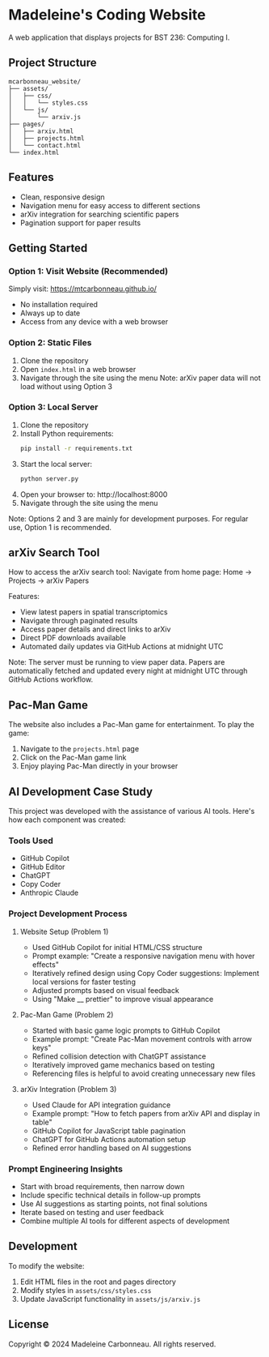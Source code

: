 # Madeleine's Coding Website 

A web application that displays projects for BST 236: Computing I.

## Project Structure

```
mcarbonneau_website/
├── assets/
│   ├── css/
│   │   └── styles.css
│   └── js/
│       └── arxiv.js
├── pages/
│   ├── arxiv.html
│   ├── projects.html
│   └── contact.html
└── index.html
```

## Features

- Clean, responsive design
- Navigation menu for easy access to different sections
- arXiv integration for searching scientific papers
- Pagination support for paper results

## Getting Started

### Option 1: Visit Website (Recommended)
Simply visit: https://mtcarbonneau.github.io/
- No installation required
- Always up to date
- Access from any device with a web browser

### Option 2: Static Files
1. Clone the repository
2. Open `index.html` in a web browser
3. Navigate through the site using the menu
   Note: arXiv paper data will not load without using Option 3

### Option 3: Local Server
1. Clone the repository
2. Install Python requirements:
   ```bash
   pip install -r requirements.txt
   ```
3. Start the local server:
   ```bash
   python server.py
   ```
4. Open your browser to: http://localhost:8000
5. Navigate through the site using the menu

Note: Options 2 and 3 are mainly for development purposes. For regular use, Option 1 is recommended.

## arXiv Search Tool

How to access the arXiv search tool:
Navigate from home page: Home → Projects → arXiv Papers

Features:
- View latest papers in spatial transcriptomics
- Navigate through paginated results
- Access paper details and direct links to arXiv
- Direct PDF downloads available
- Automated daily updates via GitHub Actions at midnight UTC

Note: The server must be running to view paper data. Papers are automatically fetched and updated every night at midnight UTC through GitHub Actions workflow.

## Pac-Man Game

The website also includes a Pac-Man game for entertainment. To play the game:
1. Navigate to the `projects.html` page
2. Click on the Pac-Man game link
3. Enjoy playing Pac-Man directly in your browser

## AI Development Case Study

This project was developed with the assistance of various AI tools. Here's how each component was created:

### Tools Used
- GitHub Copilot
- GitHub Editor
- ChatGPT
- Copy Coder
- Anthropic Claude

### Project Development Process

1. Website Setup (Problem 1)
   - Used GitHub Copilot for initial HTML/CSS structure
   - Prompt example: "Create a responsive navigation menu with hover effects"
   - Iteratively refined design using Copy Coder suggestions: Implement local versions for faster testing
   - Adjusted prompts based on visual feedback
   - Using "Make __ prettier" to improve visual appearance

2. Pac-Man Game (Problem 2)
   - Started with basic game logic prompts to GitHub Copilot
   - Example prompt: "Create Pac-Man movement controls with arrow keys"
   - Refined collision detection with ChatGPT assistance
   - Iteratively improved game mechanics based on testing
   - Referencing files is helpful to avoid creating unnecessary new files

3. arXiv Integration (Problem 3)
   - Used Claude for API integration guidance
   - Example prompt: "How to fetch papers from arXiv API and display in table"
   - GitHub Copilot for JavaScript table pagination
   - ChatGPT for GitHub Actions automation setup
   - Refined error handling based on AI suggestions

### Prompt Engineering Insights
- Start with broad requirements, then narrow down
- Include specific technical details in follow-up prompts
- Use AI suggestions as starting points, not final solutions
- Iterate based on testing and user feedback
- Combine multiple AI tools for different aspects of development

## Development

To modify the website:
1. Edit HTML files in the root and pages directory
2. Modify styles in `assets/css/styles.css`
3. Update JavaScript functionality in `assets/js/arxiv.js`

## License

Copyright © 2024 Madeleine Carbonneau. All rights reserved.
